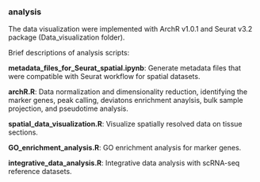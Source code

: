### analysis
  The data visualization were implemented with ArchR v1.0.1 and Seurat v3.2 package (Data_visualization folder).
  
  Brief descriptions of analysis scripts:
  
  **metadata_files_for_Seurat_spatial.ipynb**: Generate metadata files that were compatible with Seurat workflow for spatial datasets.
  
  **archR.R**: Data normalization and dimensionality reduction, identifying the marker genes, peak calling, deviatons enrichment anaylsis, bulk sample projection, and pseudotime analysis.
  
  **spatial_data_visualization.R**: Visualize spatially resolved data on tissue sections.
  
  **GO_enrichment_analysis.R**: GO enrichment analysis for marker genes.
  
  **integrative_data_analysis.R**: Integrative data analysis with scRNA-seq reference datasets.
